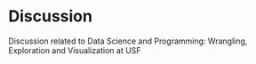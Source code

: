 # Discussion
Discussion related to Data Science and Programming: Wrangling, Exploration and Visualization at USF

